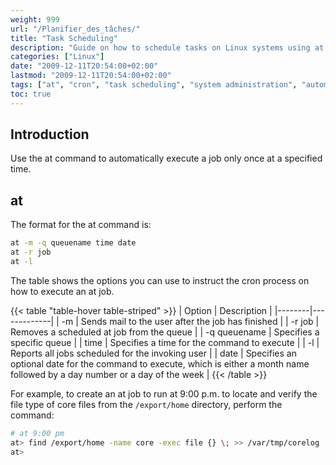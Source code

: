 ```yaml
---
weight: 999
url: "/Planifier_des_tâches/"
title: "Task Scheduling"
description: "Guide on how to schedule tasks on Linux systems using at and cron utilities"
categories: ["Linux"]
date: "2009-12-11T20:54:00+02:00"
lastmod: "2009-12-11T20:54:00+02:00"
tags: ["at", "cron", "task scheduling", "system administration", "automation"]
toc: true
---
```


## Introduction

Use the at command to automatically execute a job only once at a specified time.

## at

The format for the at command is:

```bash
at -m -q queuename time date
at -r job
at -l
```

The table shows the options you can use to instruct the cron process on how to execute an at job.

{{< table "table-hover table-striped" >}}
| Option | Description |
|--------|-------------|
| -m | Sends mail to the user after the job has finished |
| -r job | Removes a scheduled at job from the queue |
| -q queuename | Specifies a specific queue |
| time | Specifies a time for the command to execute |
| -l | Reports all jobs scheduled for the invoking user |
| date | Specifies an optional date for the command to execute, which is either a month name followed by a day number or a day of the week |
{{< /table >}}

For example, to create an at job to run at 9:00 p.m. to locate and verify the file type of core files from the `/export/home` directory, perform the command:

```bash
# at 9:00 pm
at> find /export/home -name core -exec file {} \; >> /var/tmp/corelog
at> 
